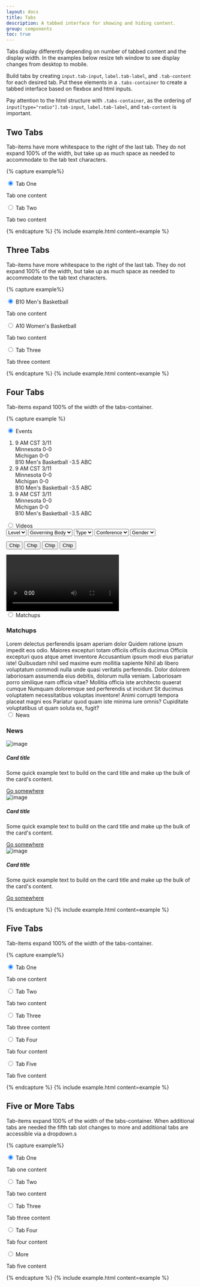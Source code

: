```yaml
---
layout: docs
title: Tabs
description: A tabbed interface for showing and hiding content.
group: components
toc: true
---
```


Tabs display differently depending on number of tabbed content and the display width. In the examples below resize teh window to see display changes from desktop to mobile.

Build tabs by creating `input.tab-input`, `label.tab-label`, and
`.tab-content` for each desired tab. Put these elements in a `.tabs-container`
to create a tabbed interface based on flexbox and html inputs.

Pay attention to the html structure
with `.tabs-container`, as the ordering of `input[type="radio"].tab-input`,
`label.tab-label`, and `tab-content` is important.


## Two Tabs
Tab-items have more whitespace to the right of the last tab. They do not expand 100% of the width, but take up as much space as needed to accommodate to the tab text characters.

{% capture example%}
<section class="tabs-container">
  <input
    id="tab-one"
    type="radio"
    name="example-tabs-2"
    checked="checked"
    class="tab-input"
  />
  <label for="tab-one" class="tab-label">Tab One</label>
  <div class="tab-content h-100 overflow-y-auto">
    <p>Tab one content</p>
  </div>
  <input
    id="tab-two"
    type="radio"
    name="example-tabs-2"
    class="tab-input"
  />
  <label for="tab-two" class="tab-label">Tab Two</label>
  <div class="tab-content">
  <p>Tab two content</p>
  </div>
</section>
     {% endcapture %}
 {% include example.html content=example %}


## Three Tabs
Tab-items have more whitespace to the right of the last tab. They do not expand 100% of the width, but take up as much space as needed to accommodate to the tab text characters.

{% capture example%}
<section class="tabs-container">
  <input
    id="tab-one-3"
    type="radio"
    name="example-tabs-3"
    checked="checked"
    class="tab-input"
  />
  <label for="tab-one-3" class="tab-label">B10 Men's Basketball</label>
  <div class="tab-content h-100 overflow-y-auto">
    <p>Tab one content</p>
  </div>
  <input
    id="tab-two-3"
    type="radio"
    name="example-tabs-3"
    class="tab-input"
  />
  <label for="tab-two-3" class="tab-label">A10 Women's Basketball</label>
  <div class="tab-content">
  <p>Tab two content</p>
  </div>
  <input
    id="tab-three"
    type="radio"
    name="example-tabs-3"
    class="tab-input"
  />
  <label for="tab-three" class="tab-label">Tab Three</label>
  <div class="tab-content">
  <p>Tab three content</p>
  </div>
</section>
     {% endcapture %}
 {% include example.html content=example %}


## Four Tabs
Tab-items expand 100% of the width of the tabs-container.

{% capture example %}
<section class="tabs-container">
  <input
    id="tab-one-4"
    type="radio"
    name="example-tabs-4"
    checked="checked"
    class="tab-input"
  />
  <label for="tab-one-4" class="tab-label">Events</label>
  <div class="tab-content h-100 overflow-y-auto">
    <ol class="list-group list-group-flush">
      <li class="list-group-item hover-target hover-bg-300">
        <time>9 AM CST 3/11</time>
        <div class="d-flex flex-row justify-content-between">
          <span class="display-4 hover-text-primary">Minnesota</span>
          <span>0-0</span>
        </div>
        <div class="d-flex flex-row justify-content-between">
          <span class="display-4 hover-text-primary">Michigan</span>
          <span>0-0</span>
        </div>
        <div class="d-flex flex-row justify-content-between">
          <span class="caption">B10 Men's Basketball</span>
          <span class="caption">-3.5 ABC</span>
        </div>
      </li>
      <li class="list-group-item hover-target hover-bg-300">
        <time>9 AM CST 3/11</time>
        <div class="d-flex flex-row justify-content-between">
          <span class="display-4 hover-text-primary">Minnesota</span>
          <span>0-0</span>
        </div>
        <div class="d-flex flex-row justify-content-between">
          <span class="display-4 hover-text-primary">Michigan</span>
          <span>0-0</span>
        </div>
        <div class="d-flex flex-row justify-content-between">
          <span class="caption">B10 Men's Basketball</span>
          <span class="caption">-3.5 ABC</span>
        </div>
      </li>
      <li class="list-group-item hover-target hover-bg-300">
        <time>9 AM CST 3/11</time>
        <div class="d-flex flex-row justify-content-between">
          <span class="display-4 hover-text-primary">Minnesota</span>
          <span>0-0</span>
        </div>
        <div class="d-flex flex-row justify-content-between">
          <span class="display-4 hover-text-primary">Michigan</span>
          <span>0-0</span>
        </div>
        <div class="d-flex flex-row justify-content-between">
          <span class="caption">B10 Men's Basketball</span>
          <span class="caption">-3.5 ABC</span>
        </div>
      </li>
    </ol>
  </div>
  <input
    id="tab-two-4"
    type="radio"
    name="example-tabs-4"
    class="tab-input"
  />
  <label for="tab-two-4" class="tab-label">Videos</label>
  <div class="tab-content">
    <form class="form-inline d-md-block">
      <select class="form-control">
        <option>Level</option>
      </select>
      <select class="form-control">
        <option>Governing Body</option>
      </select>
      <select class="form-control">
        <option>Type</option>
      </select>
      <select class="form-control">
        <option>Conference</option>
      </select>
      <select class="form-control">
        <option>Gender</option>
      </select>
    </form>
    <form class="form-inline d-none d-md-block py-3">
      <button type="button" class="chip chip-light chip-close">
        Chip
      </button>
      <button type="button" class="chip chip-light chip-close">
        Chip
      </button>
      <button type="button" class="chip chip-light chip-close">
        Chip
      </button>
      <button type="button" class="chip chip-light chip-close">
        Chip
      </button>
    </form>
    <video
      class="w-100 img-fluid"
      controls
      src="https://archive.org/download/BigBuckBunny_124/Content/big_buck_bunny_720p_surround.mp4"
    >
      Sorry, your browser doesn't support embedded videos, but don't
      worry, you can
      <a href="https://archive.org/details/BigBuckBunny_124"
        >download it</a
      >
      and watch it with your favorite video player!
    </video>
  </div>
  <input
    id="tab-three-4"
    type="radio"
    name="example-tabs-4"
    class="tab-input"
  />
  <label for="tab-three-4" class="tab-label">Matchups</label>
  <div class="tab-content">
  <h3>Matchups</h3>
    <div>
      Lorem delectus perferendis ipsam aperiam dolor Quidem ratione ipsum
      impedit eos odio. Maiores excepturi totam officiis officiis ducimus
      Officiis excepturi quos atque amet inventore Accusantium ipsum modi
      eius pariatur iste! Quibusdam nihil sed maxime eum mollitia sapiente
      Nihil ab libero voluptatum commodi nulla unde quasi veritatis
      perferendis. Dolor dolorem laboriosam assumenda eius debitis,
      dolorum nulla veniam. Laboriosam porro similique nam officia vitae?
      Mollitia officia iste architecto quaerat cumque Numquam doloremque
      sed perferendis ut incidunt Sit ducimus voluptatem necessitatibus
      voluptas inventore! Animi corrupti tempora placeat magni eos
      Pariatur quod quam iste minima iure omnis? Cupiditate voluptatibus
      ut quam soluta ex, fugit?
    </div>
  </div>
  <input
    id="tab-four-4"
    type="radio"
    name="example-tabs-4"
    class="tab-input"
  />
  <label for="tab-four-4" class="tab-label">News</label>
  <div class="tab-content">
    <h3>News</h3>
    <div class="row">
      <div class="card m-3 col">
        <img src="https://d2779tscntxxsw.cloudfront.net/5e31f3e4eb17c.png" class="card-img-top" alt="image">
        <div class="card-body">
          <h5 class="card-title">Card title</h5>
          <p class="card-text">Some quick example text to build on the card title and make up the bulk of the card's content.</p>
          <a href="#" class="btn btn-primary">Go somewhere</a>
        </div>
      </div>
      <div class="card m-3 col">
        <img src="https://d2779tscntxxsw.cloudfront.net/5e31f3e4eb17c.png" class="card-img-top" alt="image">
        <div class="card-body">
          <h5 class="card-title">Card title</h5>
          <p class="card-text">Some quick example text to build on the card title and make up the bulk of the card's content.</p>
          <a href="#" class="btn btn-primary">Go somewhere</a>
        </div>
      </div>
      <div class="card m-3 col">
        <img src="https://d2779tscntxxsw.cloudfront.net/5e31f3e4eb17c.png" class="card-img-top" alt="image">
        <div class="card-body">
          <h5 class="card-title">Card title</h5>
          <p class="card-text">Some quick example text to build on the card title and make up the bulk of the card's content.</p>
          <a href="#" class="btn btn-primary">Go somewhere</a>
        </div>
      </div>
    </div>
  </div>
</section>

{% endcapture %}
{% include example.html content=example %}


## Five Tabs
Tab-items expand 100% of the width of the tabs-container.

{% capture example%}
<section class="tabs-container">
  <input
    id="tab-one-5"
    type="radio"
    name="example-tabs-5"
    checked="checked"
    class="tab-input"
  />
  <label for="tab-one-5" class="tab-label">Tab One</label>
    <div class="tab-content h-100 overflow-y-auto">
      <p>Tab one content</p>
    </div>
  <input
    id="tab-two-5"
    type="radio"
    name="example-tabs-5"
    class="tab-input"
  />
  <label for="tab-two-5" class="tab-label">Tab Two</label>
    <div class="tab-content">
     <p>Tab two content</p>
    </div>
  <input
    id="tab-three-5"
    type="radio"
    name="example-tabs-5"
    class="tab-input"
  />
  <label for="tab-three-5" class="tab-label">Tab Three</label>
  <div class="tab-content">
    <p>Tab three content</p>
  </div>
  <input
    id="tab-four-5"
    type="radio"
    name="example-tabs-5"
    class="tab-input"
  />
  <label for="tab-four-5" class="tab-label">Tab Four</label>
    <div class="tab-content">
      <p>Tab four content</p>
    </div>
  <input
    id="tab-five-5"
    type="radio"
    name="example-tabs-5"
    class="tab-input"
  />
  <label for="tab-five-5" class="tab-label">Tab Five</label>
    <div class="tab-content">
      <p>Tab five content</p>
    </div>
</section>
     {% endcapture %}
 {% include example.html content=example %}


## Five or More Tabs
Tab-items expand 100% of the width of the tabs-container. When additional tabs are needed the fifth tab slot changes to more and additional tabs are accessible via a dropdown.s

{% capture example%}
<section class="tabs-container">
  <input
    id="tab-one-dd"
    type="radio"
    name="example-tabs-dd"
    checked="checked"
    class="tab-input"
  />
  <label for="tab-one-dd" class="tab-label">Tab One</label>
  <div class="tab-content h-100 overflow-y-auto">
    <p>Tab one content</p>
  </div>
  <input
    id="tab-two-dd"
    type="radio"
    name="example-tabs-dd"
    class="tab-input"
  />
  <label for="tab-two-dd" class="tab-label">Tab Two</label>
  <div class="tab-content">
    <p>Tab two content</p>
  </div>
  <input
    id="tab-three-dd"
    type="radio"
    name="example-tabs-dd"
    class="tab-input"
  />
  <label for="tab-three-dd" class="tab-label">Tab Three</label>
  <div class="tab-content">
    <p>Tab three content</p>
  </div>
  <input
    id="tab-four-dd"
    type="radio"
    name="example-tabs-dd"
    class="tab-input"
  />
  <label for="tab-four-dd" class="tab-label">Tab Four</label>
  <div class="tab-content">
    <p>Tab four content</p>
  </div>
  <input
    id="tab-five-dd"
    type="radio"
    name="example-tabs-dd"
    class="tab-input"
  />
  <label for="tab-five-dd" class="tab-label">More</label>
  <div class="tab-content">
    <p>Tab five content</p>
  </div>
</section>
     {% endcapture %}
 {% include example.html content=example %}
